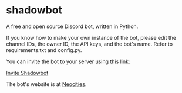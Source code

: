 # shadowbot
A free and open source Discord bot, written in Python.

If you know how to make your own instance of the bot, please edit the channel IDs, the owner ID, the API keys, and the bot's name.
Refer to requirements.txt and config.py.

You can invite the bot to your server using this link:

[Invite Shadowbot](https://discord.com/oauth2/authorize?client_id=1052065947114025000&permissions=534794071360&redirect_uri=https%3A%2F%2Fgithub.com%2Fshadowshard4080%2Fshadowbot&scope=bot)

The bot's website is at [Neocities](https://shadowbot.neocities.org/).

